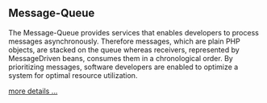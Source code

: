 ## <i class="fa fa-train"></i> Message-Queue

The Message-Queue provides services that enables developers to process messages asynchronously. Therefore messages, which are plain PHP objects, are stacked on the queue whereas receivers, represented by MessageDriven beans, consumes them in a chronological order. By prioritizing messages, software developers are enabled to optimize a system for optimal resource utilization.

[more details ...](<{{ "/products/features/message-queue.html" | prepend: site.baseurl }}>)